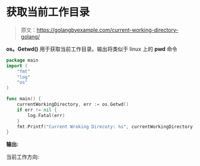 # 获取当前工作目录

> 原文：<https://golangbyexample.com/current-working-directory-golang/>

**os。Getwd()** 用于获取当前工作目录。输出将类似于 linux 上的 **pwd** 命令

```go
package main
import (
    "fmt"
    "log"
    "os"
)

func main() {
    currentWorkingDirectory, err := os.Getwd()
    if err != nil {
        log.Fatal(err)
    }
    fmt.Printf("Current Wroking Direcoty: %s", currentWorkingDirectory)
}
```

**输出:**

当前工作方向: